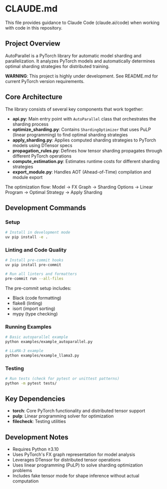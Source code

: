 # CLAUDE.md

This file provides guidance to Claude Code (claude.ai/code) when working with code in this repository.

## Project Overview

AutoParallel is a PyTorch library for automatic model sharding and parallelization. It analyzes PyTorch models and automatically determines optimal sharding strategies for distributed training.

**WARNING**: This project is highly under development. See README.md for current PyTorch version requirements.

## Core Architecture

The library consists of several key components that work together:

- **api.py**: Main entry point with `AutoParallel` class that orchestrates the sharding process
- **optimize_sharding.py**: Contains `ShardingOptimizer` that uses PuLP (linear programming) to find optimal sharding strategies
- **apply_sharding.py**: Applies computed sharding strategies to PyTorch models using DTensor specs
- **propagation_rules.py**: Defines how tensor sharding propagates through different PyTorch operations
- **compute_estimation.py**: Estimates runtime costs for different sharding strategies
- **export_module.py**: Handles AOT (Ahead-of-Time) compilation and module export

The optimization flow: Model → FX Graph → Sharding Options → Linear Program → Optimal Strategy → Apply Sharding

## Development Commands

### Setup
```bash
# Install in development mode
uv pip install -e .
```

### Linting and Code Quality
```bash
# Install pre-commit hooks
uv pip install pre-commit

# Run all linters and formatters
pre-commit run --all-files
```

The pre-commit setup includes:
- Black (code formatting)
- flake8 (linting)
- isort (import sorting)
- mypy (type checking)

### Running Examples
```bash
# Basic autoparallel example
python examples/example_autoparallel.py

# LLaMA-3 example
python examples/example_llama3.py
```

### Testing
```bash
# Run tests (check for pytest or unittest patterns)
python -m pytest tests/
```

## Key Dependencies

- **torch**: Core PyTorch functionality and distributed tensor support
- **pulp**: Linear programming solver for optimization
- **filecheck**: Testing utilities

## Development Notes

- Requires Python ≥3.10
- Uses PyTorch's FX graph representation for model analysis
- Leverages DTensor for distributed tensor operations
- Uses linear programming (PuLP) to solve sharding optimization problems
- Includes fake tensor mode for shape inference without actual computation
